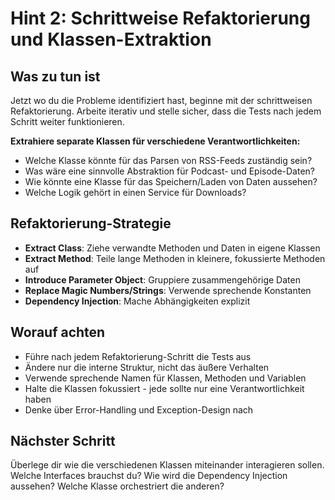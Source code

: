 # Hint 2: Schrittweise Refaktorierung und Klassen-Extraktion

## Was zu tun ist
Jetzt wo du die Probleme identifiziert hast, beginne mit der schrittweisen Refaktorierung. Arbeite iterativ und stelle sicher, dass die Tests nach jedem Schritt weiter funktionieren.

**Extrahiere separate Klassen für verschiedene Verantwortlichkeiten:**
- Welche Klasse könnte für das Parsen von RSS-Feeds zuständig sein?
- Was wäre eine sinnvolle Abstraktion für Podcast- und Episode-Daten?
- Wie könnte eine Klasse für das Speichern/Laden von Daten aussehen?
- Welche Logik gehört in einen Service für Downloads?

## Refaktorierung-Strategie
- **Extract Class**: Ziehe verwandte Methoden und Daten in eigene Klassen
- **Extract Method**: Teile lange Methoden in kleinere, fokussierte Methoden auf
- **Introduce Parameter Object**: Gruppiere zusammengehörige Daten
- **Replace Magic Numbers/Strings**: Verwende sprechende Konstanten
- **Dependency Injection**: Mache Abhängigkeiten explizit

## Worauf achten
- Führe nach jedem Refaktorierung-Schritt die Tests aus
- Ändere nur die interne Struktur, nicht das äußere Verhalten
- Verwende sprechende Namen für Klassen, Methoden und Variablen
- Halte die Klassen fokussiert - jede sollte nur eine Verantwortlichkeit haben
- Denke über Error-Handling und Exception-Design nach

## Nächster Schritt
Überlege dir wie die verschiedenen Klassen miteinander interagieren sollen. Welche Interfaces brauchst du? Wie wird die Dependency Injection aussehen? Welche Klasse orchestriert die anderen?